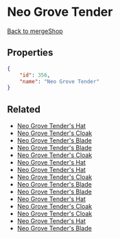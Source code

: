 # Neo Grove Tender

<no description available>

[Back to mergeShop](../merge-shops.md)

## Properties

```json
{
    "id": 356,
    "name": "Neo Grove Tender"
}
```

## Related

- [Neo Grove Tender's Hat](../items/20452-neo-grove-tender-s-hat.md)
- [Neo Grove Tender's Cloak](../items/20457-neo-grove-tender-s-cloak.md)
- [Neo Grove Tender's Blade](../items/20462-neo-grove-tender-s-blade.md)
- [Neo Grove Tender's Blade](../items/20461-neo-grove-tender-s-blade.md)
- [Neo Grove Tender's Cloak](../items/20456-neo-grove-tender-s-cloak.md)
- [Neo Grove Tender's Hat](../items/20451-neo-grove-tender-s-hat.md)
- [Neo Grove Tender's Hat](../items/20450-neo-grove-tender-s-hat.md)
- [Neo Grove Tender's Cloak](../items/20455-neo-grove-tender-s-cloak.md)
- [Neo Grove Tender's Blade](../items/20460-neo-grove-tender-s-blade.md)
- [Neo Grove Tender's Blade](../items/20459-neo-grove-tender-s-blade.md)
- [Neo Grove Tender's Hat](../items/20449-neo-grove-tender-s-hat.md)
- [Neo Grove Tender's Cloak](../items/20454-neo-grove-tender-s-cloak.md)
- [Neo Grove Tender's Cloak](../items/20453-neo-grove-tender-s-cloak.md)
- [Neo Grove Tender's Hat](../items/20448-neo-grove-tender-s-hat.md)
- [Neo Grove Tender's Blade](../items/20458-neo-grove-tender-s-blade.md)

